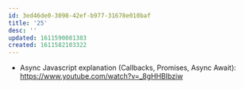 ```yaml
---
id: 3ed46de0-3098-42ef-b977-31678e010baf
title: '25'
desc: ''
updated: 1611590081383
created: 1611582103322
---
```


- Async Javascript explanation (Callbacks, Promises, Async Await):
  https://www.youtube.com/watch?v=_8gHHBlbziw
